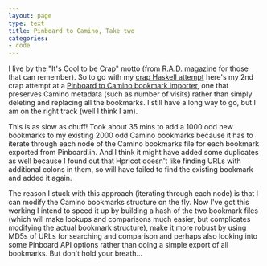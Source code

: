 ```yaml
---
layout: page
type: text
title: Pinboard to Camino, Take two
categories: 
- code
---
```

I live by the "It's Cool to be Crap" motto (from [R.A.D. magazine](http://www.whenwewasrad.co.uk/) for those that can remember). So to go with my [crap Haskell attempt](http://atomicules.co.uk/2011/04/12/Selection-Sort-in-Haskell.html) here's my 2nd crap attempt at a [Pinboard to Camino bookmark importer](http://atomicules.co.uk/2011/02/22/pinboard-bookmark-importer-for-camino.html), one that preserves Camino metadata (such as number of visits) rather than simply deleting and replacing all the bookmarks. I still have a long way to go, but I am on the right track (well I think I am). 

<script src="https://gist.github.com/934096.js?file=pinboard2camino.rb"></script>

This is as slow as chuff! Took about 35 mins to add a 1000 odd new bookmarks to my existing 2000 odd Camino bookmarks because it has to iterate through each node of the Camino bookmarks file for each bookmark exported from Pinboard.in. And I think it might have added some duplicates as well because I found out that Hpricot doesn't like finding URLs with additional colons in them, so will have failed to find the existing bookmark and added it again. 

The reason I stuck with this approach (iterating through each node) is that I can modify the Camino bookmarks structure on the fly. 
Now I've got this working I intend to speed it up by building a hash of the two bookmark files (which will make lookups and comparisons much easier, but complicates modifying the actual bookmark structure), make it more robust by using MD5s of URLs for searching and comparison and perhaps also looking into some Pinboard API options rather than doing a simple export of all bookmarks. But don't hold your breath...
 
